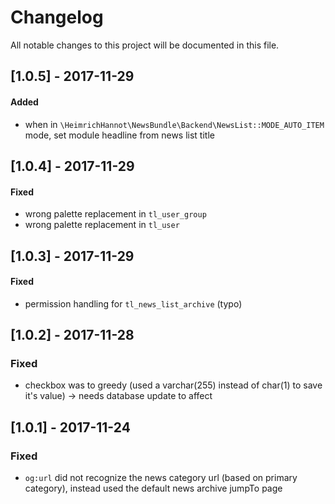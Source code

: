 # Changelog
All notable changes to this project will be documented in this file.

## [1.0.5] - 2017-11-29

#### Added
- when in `\HeimrichHannot\NewsBundle\Backend\NewsList::MODE_AUTO_ITEM` mode, set module headline from news list title

## [1.0.4] - 2017-11-29

#### Fixed
- wrong palette replacement in `tl_user_group`
- wrong palette replacement in `tl_user`

## [1.0.3] - 2017-11-29

#### Fixed
- permission handling for `tl_news_list_archive` (typo)

## [1.0.2] - 2017-11-28

### Fixed
* checkbox was to greedy (used a varchar(255) instead of char(1) to save it's value) -> needs database update to affect

## [1.0.1] - 2017-11-24

### Fixed

- `og:url` did not recognize the news category url (based on primary category), instead used the default news archive jumpTo page
